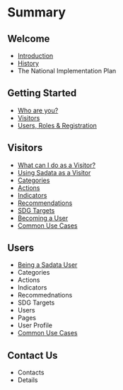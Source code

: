 # Summary

## Welcome

* [Introduction](README.md)
* [History](history.md)
* The National Implementation Plan

## Getting Started

* [Who are you?](getting-started/visitors-and-users.md)
* [Visitors](getting-started/visitors.md)
* [Users, Roles & Registration](getting-started/users-and-roles.md)

## Visitors

* [What can I do as a Visitor?](visitors/what-can-i-do-as-a-visitor.md)
* [Using Sadata as a Visitor](visitors/using-sadata-as-a-visitor.md)
* [Categories](visitors/categories.md)
* [Actions](visitors/actions.md)
* [Indicators](visitors/indicators.md)
* [Recommendations](visitors/recommendations.md)
* [SDG Targets](visitors/sdg-targets.md)
* [Becoming a User](visitors/becoming-a-user.md)
* [Common Use Cases](visitors/common-use-cases.md)

## Users

* [Being a Sadata User](users/being-a-sadata-user.md)
* Categories
* Actions
* Indicators
* Recommednations
* SDG Targets
* Users
* Pages
* User Profile
* [Common Use Cases](users/common-use-cases.md)

## Contact Us

* Contacts
* Details

